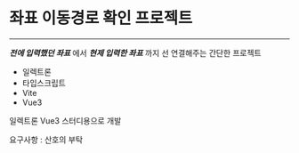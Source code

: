 # 좌표 이동경로 확인 프로젝트

---

***전에 입력했던 좌표*** 에서 ***현제 입력한 좌표*** 까지 선 연결해주는 간단한 프로젝트

- 일렉트론
- 타입스크립트
- Vite
- Vue3


일렉트론 Vue3 스터디용으로 개발

요구사항 : 산호의 부탁